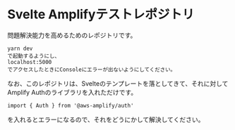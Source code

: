 # Svelte Amplifyテストレポジトリ

問題解決能力を高めるためのレポジトリです。

```
yarn dev
で起動するようにし、
localhost:5000
でアクセスしたときにConsoleにエラーが出ないようにしてください。
```

なお、このレポジトリは、Svelteのテンプレートを落としてきて、それに対してAmplify Authのライブラリを入れただけです。

```
import { Auth } from '@aws-amplify/auth'
```

を入れるとエラーになるので、それをどうにかして解決してください。
